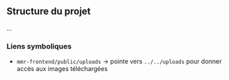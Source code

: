 ## Structure du projet
...
### Liens symboliques
- `mmr-frontend/public/uploads` → pointe vers `../../uploads` pour donner accès aux images téléchargées

